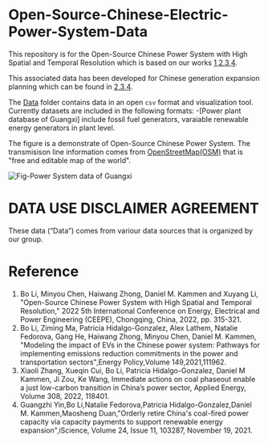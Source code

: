 # Open-Source-Chinese-Electric-Power-System-Data

This repository is for the Open-Source Chinese Power System with High Spatial and Temporal Resolution which is based on our works [1](https://ieeexplore.ieee.org/document/9783435),[2](https://www.sciencedirect.com/science/article/pii/S030142152030673X),[3](https://www.cell.com/iscience/fulltext/S2589-0042(21)01256-6),[4](https://www.sciencedirect.com/science/article/pii/S0306261921016378).

This associated data has been developed for Chinese generation expansion planning which can be found in [2](https://www.sciencedirect.com/science/article/pii/S030142152030673X),[3](https://www.cell.com/iscience/fulltext/S2589-0042(21)01256-6),[4](https://www.sciencedirect.com/science/article/pii/S0306261921016378). 

The [Data](https://github.com/boli9301/Open-Source-Chinese-Electric-Power-System-Data/tree/main/Data) folder contains data in an open `csv` format and visualization tool. Currently datasets are included in the following formats:
-[Power plant database of Guangxi] include fossil fuel generators, varaiable renewable energy generators in plant level.

The figure is a demonstrate of Open-Source Chinese Power System. The transmisison line information comes from [OpenStreetMap(OSM)](https://www.openstreetmap.org/#map=11/22.3567/114.1363) that is "free and editable map of the world".

![Fig-Power System data  of Guangxi](https://github.com/boli9301/Open-Source-Chinese-Electric-Power-System-Data/assets/46950666/aa8a76ad-c80a-4f06-8533-545b45ce9760)

# DATA USE DISCLAIMER AGREEMENT
These data (“Data”) comes from variour data sources that is organized by our group.

# Reference
1. Bo Li, Minyou Chen, Haiwang Zhong, Daniel M. Kammen and Xuyang Li, "Open-Source Chinese Power System with High Spatial and Temporal Resolution," 2022 5th International Conference on Energy, Electrical and Power Engineering (CEEPE), Chongqing, China, 2022, pp. 315-321.
2. Bo Li, Ziming Ma, Patricia Hidalgo-Gonzalez, Alex Lathem, Natalie Fedorova, Gang He, Haiwang Zhong, Minyou Chen, Daniel M. Kammen, "Modeling the impact of EVs in the Chinese power system: Pathways for implementing emissions reduction commitments in the power and transportation sectors",Energy Policy,Volume 149,2021,111962.
3. Xiaoli Zhang, Xueqin Cui, Bo Li, Patricia Hidalgo-Gonzalez, Daniel M Kammen, Ji Zou, Ke Wang, Immediate actions on coal phaseout enable a just low-carbon transition in China’s power sector, Applied Energy, Volume 308, 2022, 118401.
4. Guangzhi Yin,Bo Li,Natalie Fedorova,Patricia Hidalgo-Gonzalez,Daniel M. Kammen,Maosheng Duan,"Orderly retire China's coal-fired power capacity via capacity payments to support renewable energy expansion",iScience, Volume 24, Issue 11, 103287, November 19, 2021.
